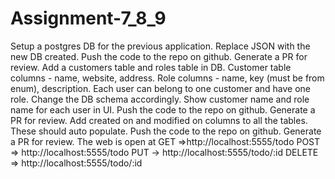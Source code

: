 # Assignment-7_8_9
Setup a postgres DB for the previous application. Replace JSON with the new DB created. Push the code to the repo on github. Generate a PR for review.
Add a customers table and roles table in DB. Customer table columns - name, website, address. Role columns - name, key (must be from enum), description. Each user can belong to one customer and have one role. Change the DB schema accordingly. Show customer name and role name for each user in UI. Push the code to the repo on github. Generate a PR for review.
Add created on and modified on columns to all the tables. These should auto populate. Push the code to the repo on github. Generate a PR for review.
The web is open at GET =>http://localhost:5555/todo 
POST => http://localhost:5555/todo
PUT -> http://localhost:5555/todo/:id
DELETE => http://localhost:5555/todo/:id
